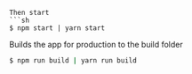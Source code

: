```
Then start
```sh
$ npm start | yarn start
```

Builds the app for production to the build folder
```sh
$ npm run build | yarn run build
```
